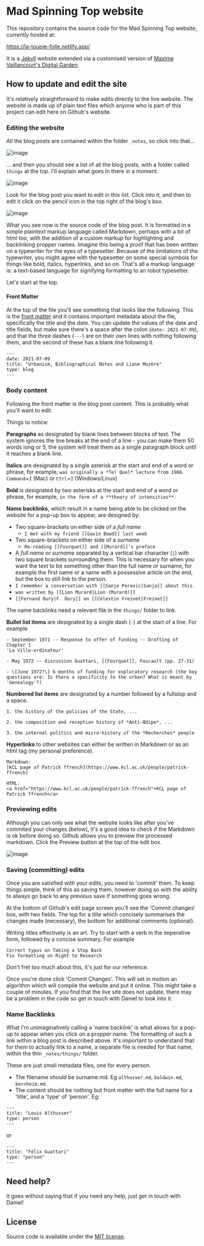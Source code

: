 <!-- [![Netlify Status](https://api.netlify.com/api/v1/badges/8cfa8785-8df8-4aad-ad35-8f1c790b8baf/deploy-status)](https://app.netlify.com/sites/digital-garden-jekyll-template/deploys) -->

# Mad Spinning Top website

This repository contains the source code for the Mad Spinning Top website, currently hosted at:

https://la-toupie-folle.netlify.app/

It is a [Jekyll](https://jekyllrb.com/) website extended via a customised version of [Maxime Vaillancourt's Digital Garden](https://maximevaillancourt.com/blog/setting-up-your-own-digital-garden-with-jekyll).

## How to update and edit the site

It's relatively straightforward to make edits directly to the live website.  The website is made up of plain text files which anyone who is part of this project can edit here on Github's website.

### Editing the website

All the blog posts are contained within the folder `_notes`, so click into that...

![image](https://user-images.githubusercontent.com/8701448/176190297-77863a10-62a2-4a59-beaf-a9a43ba4e634.png)

... and then you should see a list of all the blog posts, with a folder called `things` at the top. I'll explain what goes in there in a moment.

![image](https://user-images.githubusercontent.com/8701448/176191043-9757ccfe-2343-4838-814c-0e5239d93732.png)

Look for the blog post you want to edit in this list. Click into it, and then to edit it click on the pencil icon in the top right of the blog's box.

![image](https://user-images.githubusercontent.com/8701448/176214419-f941f846-ec3c-437d-a8f8-476b7a68f658.png)

What you see now is the source code of the blog post. It is formatted
in a simple plaintext markup language called Markdown, perhaps with a
bit of html too, with the addition of a custom markup for highlighting
and backlinking propper names. Imagine this being a proof that has
been written on a typewriter for the eyes of a typesetter. Because of
the limitations of the typewriter, you might agree with the typesetter
on some special symbols for things like bold, italics, hyperlinks, and
so on. That's all a markup language is: a text-based language for
signifying formatting to an robot typesetter.

Let's start at the top.

#### Front Matter

At the top of the file you'll see something that looks like the
following. This is the [front
matter](https://jekyllrb.com/docs/front-matter/) and it contains
important metadata about the file, specifically the title and the
date. You can update the values of the date and title fields, but make
sure there's a space after the colon (`date: 2021-07-09`), and that the three
dashes (`---`) are on their own lines with nothing following them, and
the second of these has a blank line following it.

```
---
date: 2021-07-09
title: "Urbanism, Bibliographical Notes and Liane Mozère"
type: blog
---
```

### Body content

Following the front matter is the blog post content. This is probably
what you'll want to edit. 

Things to notice:

**Paragraphs** as designated by blank lines between blocks of text. The
system ignores the line breaks at the end of a line - you can make
them 50 words long or 5, the system will treat them as a single
paragraph block until it reaches a blank line.

**Italics** are designated by a single asterisk at the start and end of a
word or phrase, for example, `was originally a *Tel Quel* lecture from 1966`. `Command`+`I` (Mac) or `Ctrl`+`I` (Windows/Linux)

**Bold** is designated by two asterisks at the start and end of a word
or phrase, for example, `in the form of a **theory of intensities**`.

**Name backlinks**, which result in a name being able to be clicked on
the website for a pop-up box to appear, are designed by:
* Two square-brackets on either side of a *full name* 
  - `I met with my friend [[Gavin Bowd]] last week`
* Two square-brackets on either side of a  *surname*
  - `Re-reading [[Fourquet]] and [[Murard]]'s preface`
* A *full name* or *surname* separated by a vertical bar character
  (`|`) with two square brackets surrounding them. This is necessary
  for when you want the text to be something other than the full name
  or surname, for example the first name or a name with a possessive
  article on the end, but the box to still link to the person.
* `I remember a conversation with [[Sanja Perovic|Sanja]] about this.`
* `was written by [[Lion Murard|Lion (Murard)]]`
* `[[Fernand Oury|F. Oury]] on [[Célestin Freinet|Freinet]]`

The name backlinks need a relevant file in the `things/` folder to
link. 

**Bullet list items** are designated by a single dash (`-`) at the
start of a line. For example

```
- September 1971 -- Response to offer of funding -- Drafting of Chapter 1
'La Ville-ordinateur'

- May 1972 -- discussion Guattari, [[Fourquet]], Foucault (pp. 27-31)

- \[June 1972?\] 6 months of funding for exploratory research (the key
questions are: Is there a specificity to the urban? What is meant by
'Genealogy'?)
```

**Numbered list items** are designated by a number followed by a
fullstop and a space.

```
1. the history of the policies of the State, ...

2. the composition and reception history of *Anti-Œdipe*, ...

3. the internal politics and micro-history of the *Recherches* people
```

**Hyperlinks** to other websites can either be written in Markdown or as an html <a> tag
(my personal preference).

```
Markdown:
[KCL page of Patrick ffrench](https://www.kcl.ac.uk/people/patrick-ffrench) 

HTML: 
<a href="https://www.kcl.ac.uk/people/patrick-ffrench">KCL page of Patrick ffrench</a>
```

### Previewing edits
  
Although you can only see what the website looks like after you've commited your changes (below), it's a good idea to check if the Markdown is ok before doing so. Github allows you to preview the processed markdown. Click the Preview button at the top of the edit box.
  
![image](https://user-images.githubusercontent.com/8701448/176217005-ce2e6a7a-b279-4cf0-b345-be073764345f.png)

  
### Saving (committing) edits

Once you are satisfied with your edits, you need to 'commit' them. To
keep things simple, think of this as saving them, however doing so
with the ability to always go back to any previous save if something
goes wrong.

At the bottom of Github's edit page screen you'll see the 'Commit
changes' box, with two fields. The top for a title which concisely
summarises the changes made (necessary), the bottom for additional
comments (optional).

Writing titles effectively is an art. Try to start with a verb in
the imperative form, followed by a concise summary. For example

```
Correct typos on Taking a Step Back
Fix formatting on Right to Research
```

Don't fret too much about this, it's just for our reference.

Once you're done click 'Commit Changes'. This will set in motion an
algorithm which will compile the website and put it online. This might
take a couple of minutes. If you find that the live site does not
update, there may be a problem in the code so get in touch with Daniel
to look into it.

### Name Backlinks

What I'm unimaginatively calling a 'name backlink' is what allows for
a pop-up to appear when you click on a propper name. The formatting of
such a link within a blog post is described above. It's important to
understand that for them to actually link to a name, a separate file
is needed for that name, within the thin `_notes/things/` folder.

These are just small metadata files, one for every person.
- The filename should be surname.md. Eg `althusser.md`, `baldwin.md`,
  `bernheim.md`.
- The content should be nothing but front matter with the full name
  for a 'title', and a 'type' of 'person'. Eg:

```
---
title: "Louis Althusser"
type: person
---
```

or

```
---
title: "Félix Guattari"
type: "person"
---
```
  
## Need help?
  
It goes without saying that if you need any help, just get in touch with Daniel!

## License

Source code is available under the [MIT license](LICENSE.md).


